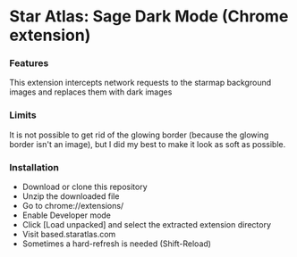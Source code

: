# **Star Atlas: Sage Dark Mode** (Chrome extension)

### **Features**
This extension intercepts network requests to the starmap background images and replaces them with dark images

### Limits
It is not possible to get rid of the glowing border (because the glowing border isn't an image), but I did my best to make it look as soft as possible.

### Installation
- Download or clone this repository
- Unzip the downloaded file
- Go to chrome://extensions/
- Enable Developer mode
- Click [Load unpacked] and select the extracted extension directory
- Visit based.staratlas.com
- Sometimes a hard-refresh is needed (Shift-Reload)
